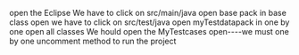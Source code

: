 open the Eclipse
We have to click on src/main/java open base pack in  base class open
we have to click on src/test/java open myTestdatapack in one  by one open all classes
We hould open the MyTestcases open----we must one by one uncomment method to run the project
